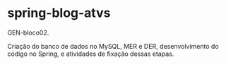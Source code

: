 # spring-blog-atvs
GEN-bloco02.

Criação do banco de dados no MySQL, MER e DER, desenvolvimento do código no Spring, e atividades de fixação dessas etapas.
